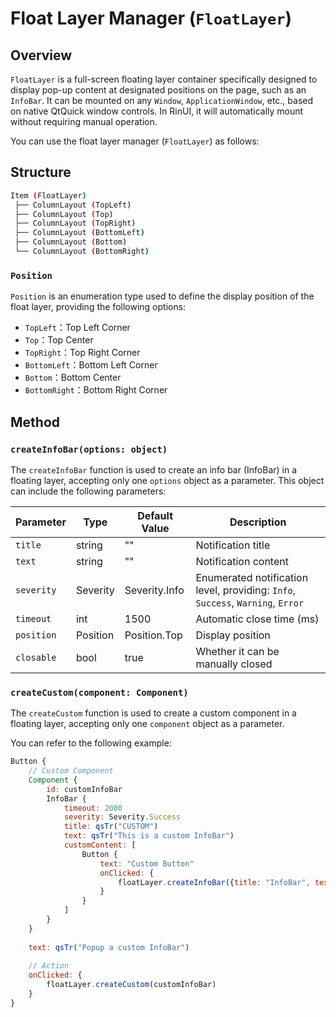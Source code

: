# Float Layer Manager (`FloatLayer`)

## Overview

`FloatLayer` is a full-screen floating layer container specifically designed to display pop-up content at designated positions on the page, such as an `InfoBar`.
It can be mounted on any `Window`, `ApplicationWindow`, etc., based on native QtQuick window controls. In RinUI, it will automatically mount without requiring manual operation.

You can use the float layer manager (`FloatLayer`) as follows:

## Structure
```bash
Item (FloatLayer)
 ├── ColumnLayout (TopLeft)
 ├── ColumnLayout (Top)
 ├── ColumnLayout (TopRight)
 ├── ColumnLayout (BottomLeft)
 ├── ColumnLayout (Bottom)
 └── ColumnLayout (BottomRight)
```

### `Position`

`Position` is an enumeration type used to define the display position of the float layer, 
providing the following options:

- `TopLeft`：Top Left Corner
- `Top`：Top Center
- `TopRight`：Top Right Corner
- `BottomLeft`：Bottom Left Corner
- `Bottom`：Bottom Center
- `BottomRight`：Bottom Right Corner


## Method

### `createInfoBar(options: object)`
The `createInfoBar` function is used to create an info bar (InfoBar) in a floating layer, accepting only one `options` object as a parameter. This object can include the following parameters:

| Parameter    | Type           | Default Value    | Description                                                                      |
|--------------|----------------|------------------|----------------------------------------------------------------------------------|
| `title`      | string         | ""               | Notification title                                                               |
| `text`       | string         | ""               | Notification content                                                             |
| `severity`   | Severity       | Severity.Info    | Enumerated notification level, providing: `Info`, `Success`, `Warning`, `Error`  |
| `timeout`    | int            | 1500             | Automatic close time (ms)                                                        |
| `position`   | Position       | Position.Top     | Display position                                                                 |
| `closable`   | bool           | true             | Whether it can be manually closed                                                |

### `createCustom(component: Component)`
The `createCustom` function is used to create a custom component in a floating layer, accepting only one `component` object as a parameter.

You can refer to the following example:

```qml
Button {
    // Custom Component
    Component {
        id: customInfoBar
        InfoBar {
            timeout: 2000
            severity: Severity.Success
            title: qsTr("CUSTOM")
            text: qsTr("This is a custom InfoBar")
            customContent: [
                Button {
                    text: "Custom Button"
                    onClicked: {
                        floatLayer.createInfoBar({title: "InfoBar", text: "Clicked!"})
                    }
                }
            ]
        }
    }
    
    text: qsTr("Popup a custom InfoBar")
    
    // Action
    onClicked: {
        floatLayer.createCustom(customInfoBar)
    }
}
```
